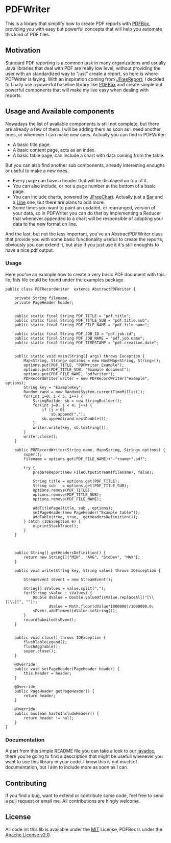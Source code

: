 # PDFWriter

This is a library that simplify how to create PDF reports with [PDFBox](http://pdfbox.apache.org/), providing you with easy but powerful concepts that will help you automate this kind of PDF files.

## Motivation

Standard PDF reporting is a common task in many organizations and usually Java libraries that deal with PDF are really low level, without providing the user with an standardized way to "just" create a report, so here is where PDFWriter is laying. With an inspiration coming from [JFreeReport](http://reporting.pentaho.com/), I decided to finally use a powerful baseline library like [PDFBox](http://pdfbox.apache.org/) and create simple but powerful components that will make my live easy when dealing with reports.

## Usage and Available components

Nowadays the list of available components is still not complete, but there are already a few of them. I will be adding them as soon as I need another ones, or whenever I can make new ones. Actually you can find in PDFWriter:

* A basic title page.
* A basic content page, acts as an index.
* A basic table page, can include a chart with data coming from the table.

But you can also find another sub components, already interesting enoughs or useful to make a new ones.

* Every page can have a header that will be displayed on top of it.
* You can also include, or not a page number at the bottom of a basic page.
* You can include charts, powered by [JFreeChart](http://www.jfree.org/jfreechart/). Actually just a [Bar](http://www.jfree.org/jfreechart/samples.html) and a [Line](http://www.jfree.org/jfreechart/samples.html) one, but there are plans to add more.
* Some times you want to paint an updated, or rearranged, version of your data, so in PDFWriter you can do that by implementing a Reducer that whenever appended to a chart will be responsible of adapting your data to the new format on line.

And the last, but not the less important, you've an AbstractPDFWriter class that provide you with some basic functionality usefull to create the reports, obviously you can extend it, but also if you just use it it's still enoughts to have a nice pdf output.

### Usage

Here you've an example how to create a very basic PDF document with this lib, this file could be found under the examples package.

```
public class PDFRecordWriter  extends AbstractPDFWriter {

	private String filename;
	private PageHeader header; 
	

	public static final String PDF_TITLE = "pdf.title";
	public static final String PDF_TITLE_SUB = "pdf.title.sub";
	public static final String PDF_FILE_NAME = "pdf.file.name";
	
	public static final String PDF_JOB_ID = "pdf.job.id";
	public static final String PDF_JOB_NAME = "pdf.job.name";
	public static final String PDF_TIMESTAMP = "pdf.creation.date";
 	 
	
	public static void main(String[] args) throws Exception {
		Map<String, String> options = new HashMap<String, String>();
		options.put(PDF_TITLE, "PDFWriter Example");
		options.put(PDF_TITLE_SUB, "Example document");
		options.put(PDF_FILE_NAME, "pdfwriter");
		PDFRecordWriter writer = new PDFRecordWriter("example", options);
		String key = "ExampleKey";
		Random rand = new Random(System.currentTimeMillis());
		for(int i=0; i < 5; i++) {
			StringBuilder sb = new StringBuilder();
			for(int j=0; j < 4; j++) {
				if (j > 0)
					sb.append(",");
				sb.append(rand.nextDouble());
			}
			writer.write(key, sb.toString());
		}
		writer.close();
	}
	
	public PDFRecordWriter(String name, Map<String, String> options) {
		super();
  		filename = options.get(PDF_FILE_NAME)+"-"+name+".pdf";
 		
		try {
			prepareReport(new FileOutputStream(filename), false);
			
			String title = options.get(PDF_TITLE);
			String sub   = options.get(PDF_TITLE_SUB);
			options.remove(PDF_TITLE);
			options.remove(PDF_TITLE_SUB);
			options.remove(PDF_FILE_NAME);
			
			addTitlePage(title, sub , options);
 			setPageHeader(new PageHeader("Example table"));
 			addTable(true, true,  getHeadersDefinition());
 		} catch (IOException e) {
 			e.printStackTrace();
		}
	}


	
	public String[] getHeadersDefinition() {
		return new String[]{"MIN", "AVG", "StdDev", "MAX"};
	}
	
	public void write(String key, String value) throws IOException {
 		
		StreamEvent sEvent = new StreamEvent();

		String[] sValues = value.split(",");
  		for(String sValue : sValues) {
  			Double dValue = Double.valueOf(sValue.replaceAll("[\\[|\\]]", ""));
  			       dValue = Math.floor(dValue*1000000)/1000000.0;
  			sEvent.addElement(dValue.toString());
  		}
  		recordSubmited(sEvent);	
	}
	

	public void close() throws IOException {
		flushTableLegend();
		flushAggTable();
 		super.close();
	}

	@Override
	public void setPageHeader(PageHeader header) {
		this.header = header;
	}

	@Override
	public PageHeader getPageHeader() {
 		return header;
	}

	@Override
	public boolean hasToIncludeHeader() {
		return header != null;
	}
}
```

### Documentation

A part from this simple README file you can take a look to our [javadoc](site/apidocs/index.html), there you're going to find a description that might be usefull whenever you want to use this library in your code. I know this is not much of documentation, but I aim to include more as soon as I can.

## Contributing

If you find a bug, want to extend or contribute some code, feel free to send a pull request or email me. All contributions are hihgly welcome.

## License

All code int this lib is available under the [MIT](LICENSE) License, PDFBox is under the [Apache License v2.0](http://www.apache.org/licenses/LICENSE-2.0).

